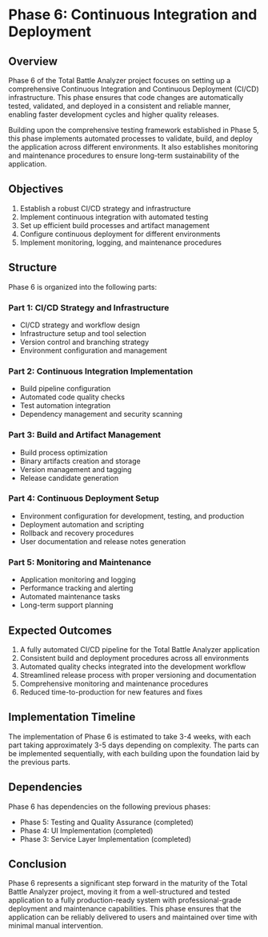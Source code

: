 # Phase 6: Continuous Integration and Deployment

## Overview

Phase 6 of the Total Battle Analyzer project focuses on setting up a comprehensive Continuous Integration and Continuous Deployment (CI/CD) infrastructure. This phase ensures that code changes are automatically tested, validated, and deployed in a consistent and reliable manner, enabling faster development cycles and higher quality releases.

Building upon the comprehensive testing framework established in Phase 5, this phase implements automated processes to validate, build, and deploy the application across different environments. It also establishes monitoring and maintenance procedures to ensure long-term sustainability of the application.

## Objectives

1. Establish a robust CI/CD strategy and infrastructure
2. Implement continuous integration with automated testing
3. Set up efficient build processes and artifact management
4. Configure continuous deployment for different environments
5. Implement monitoring, logging, and maintenance procedures

## Structure

Phase 6 is organized into the following parts:

### Part 1: CI/CD Strategy and Infrastructure
- CI/CD strategy and workflow design
- Infrastructure setup and tool selection
- Version control and branching strategy
- Environment configuration and management

### Part 2: Continuous Integration Implementation
- Build pipeline configuration
- Automated code quality checks
- Test automation integration
- Dependency management and security scanning

### Part 3: Build and Artifact Management
- Build process optimization
- Binary artifacts creation and storage
- Version management and tagging
- Release candidate generation

### Part 4: Continuous Deployment Setup
- Environment configuration for development, testing, and production
- Deployment automation and scripting
- Rollback and recovery procedures
- User documentation and release notes generation

### Part 5: Monitoring and Maintenance
- Application monitoring and logging
- Performance tracking and alerting
- Automated maintenance tasks
- Long-term support planning

## Expected Outcomes

1. A fully automated CI/CD pipeline for the Total Battle Analyzer application
2. Consistent build and deployment procedures across all environments
3. Automated quality checks integrated into the development workflow
4. Streamlined release process with proper versioning and documentation
5. Comprehensive monitoring and maintenance procedures
6. Reduced time-to-production for new features and fixes

## Implementation Timeline

The implementation of Phase 6 is estimated to take 3-4 weeks, with each part taking approximately 3-5 days depending on complexity. The parts can be implemented sequentially, with each building upon the foundation laid by the previous parts.

## Dependencies

Phase 6 has dependencies on the following previous phases:
- Phase 5: Testing and Quality Assurance (completed)
- Phase 4: UI Implementation (completed)
- Phase 3: Service Layer Implementation (completed)

## Conclusion

Phase 6 represents a significant step forward in the maturity of the Total Battle Analyzer project, moving it from a well-structured and tested application to a fully production-ready system with professional-grade deployment and maintenance capabilities. This phase ensures that the application can be reliably delivered to users and maintained over time with minimal manual intervention. 